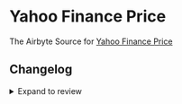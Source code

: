 # Yahoo Finance Price

The Airbyte Source for [Yahoo Finance Price](https://finance.yahoo.com/)

## Changelog
<details>
  <summary>Expand to review</summary>

| Version | Date       | Pull Request                                             | Subject                                                                         |
| :------ | :--------- | :------------------------------------------------------- | :------------------------------------------------------------------------------ |
| 0.2.5   | 2024-05-28 | [38602](https://github.com/airbytehq/airbyte/pull/38602) | Remove parameters macro and make compatible with builder                        |
| 0.2.4   | 2024-04-19 | [37295](https://github.com/airbytehq/airbyte/pull/37295) | Updating to 0.80.0 CDK                                                          |
| 0.2.3   | 2024-04-18 | [37295](https://github.com/airbytehq/airbyte/pull/37295) | Manage dependencies with Poetry.                                                |
| 0.2.2   | 2024-04-15 | [37295](https://github.com/airbytehq/airbyte/pull/37295) | Base image migration: remove Dockerfile and use the python-connector-base image |
| 0.2.1   | 2024-04-12 | [37295](https://github.com/airbytehq/airbyte/pull/37295) | schema descriptions                                                             |
| 0.2.0   | 2023-08-22 | [29355](https://github.com/airbytehq/airbyte/pull/29355) | Migrate to no-code framework                                                    |
| 0.1.3   | 2022-03-23 | [10563](https://github.com/airbytehq/airbyte/pull/10563) | 🎉 Source Yahoo Finance Price                                                   |

</details>